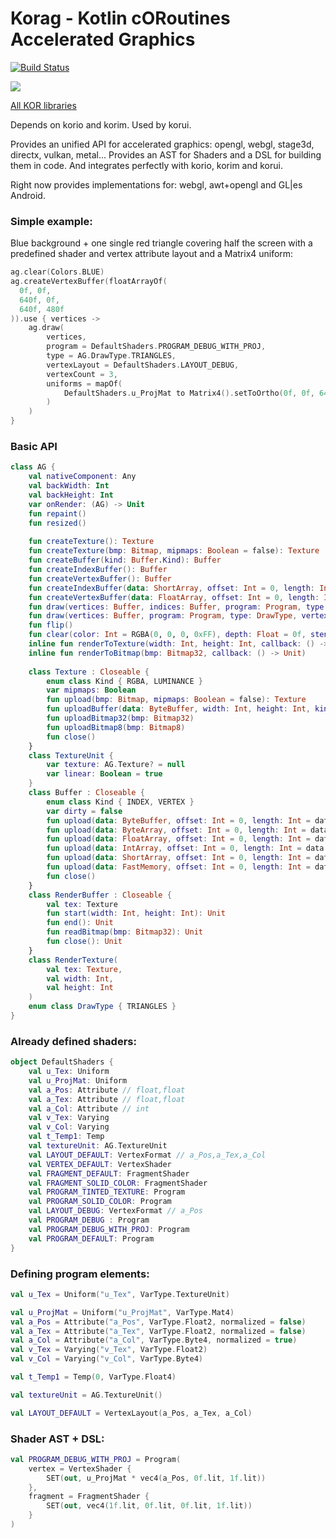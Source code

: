 # Korag - Kotlin cORoutines Accelerated Graphics

[![Build Status](https://travis-ci.org/korlibs/korag.svg?branch=master)](https://travis-ci.org/korlibs/korag)

![](https://raw.githubusercontent.com/soywiz/kor/master/logos/128/korag.png)

[All KOR libraries](https://github.com/soywiz/kor)

Depends on korio and korim.
Used by korui.

Provides an unified API for accelerated graphics: opengl, webgl, stage3d, directx, vulkan, metal...
Provides an AST for Shaders and a DSL for building them in code.
And integrates perfectly with korio, korim and korui.

Right now provides implementations for: webgl, awt+opengl and GL|es Android.

### Simple example:

Blue background + one single red triangle covering half the screen with a
predefined shader and vertex attribute layout and a Matrix4 uniform:

```kotlin
ag.clear(Colors.BLUE)
ag.createVertexBuffer(floatArrayOf(
  0f, 0f,
  640f, 0f,
  640f, 480f
)).use { vertices ->
    ag.draw(
        vertices,
        program = DefaultShaders.PROGRAM_DEBUG_WITH_PROJ,
        type = AG.DrawType.TRIANGLES,
        vertexLayout = DefaultShaders.LAYOUT_DEBUG,
        vertexCount = 3,
        uniforms = mapOf(
            DefaultShaders.u_ProjMat to Matrix4().setToOrtho(0f, 0f, 640f, 480f, -1f, +1f)
        )
    )
}
```

### Basic API

```kotlin
class AG {
    val nativeComponent: Any
    val backWidth: Int
    val backHeight: Int
    var onRender: (AG) -> Unit
    fun repaint()
    fun resized()
    
    fun createTexture(): Texture
    fun createTexture(bmp: Bitmap, mipmaps: Boolean = false): Texture
    fun createBuffer(kind: Buffer.Kind): Buffer
    fun createIndexBuffer(): Buffer
    fun createVertexBuffer(): Buffer
    fun createIndexBuffer(data: ShortArray, offset: Int = 0, length: Int = data.size - offset): Buffer
    fun createVertexBuffer(data: FloatArray, offset: Int = 0, length: Int = data.size - offset): Buffer
    fun draw(vertices: Buffer, indices: Buffer, program: Program, type: DrawType, vertexLayout: VertexLayout, vertexCount: Int, offset: Int = 0, blending: BlendMode = BlendMode.OVERLAY, uniforms: Map<Uniform, Any> = mapOf()): Unit
    fun draw(vertices: Buffer, program: Program, type: DrawType, vertexLayout: VertexLayout, vertexCount: Int, offset: Int = 0, blending: BlendMode = BlendMode.OVERLAY, uniforms: Map<Uniform, Any> = mapOf()): Unit
    fun flip()
    fun clear(color: Int = RGBA(0, 0, 0, 0xFF), depth: Float = 0f, stencil: Int = 0, clearColor: Boolean = true, clearDepth: Boolean = true, clearStencil: Boolean = true)
    inline fun renderToTexture(width: Int, height: Int, callback: () -> Unit): RenderTexture
    inline fun renderToBitmap(bmp: Bitmap32, callback: () -> Unit)
    
    class Texture : Closeable {
        enum class Kind { RGBA, LUMINANCE }
        var mipmaps: Boolean
        fun upload(bmp: Bitmap, mipmaps: Boolean = false): Texture
        fun uploadBuffer(data: ByteBuffer, width: Int, height: Int, kind: Kind)
        fun uploadBitmap32(bmp: Bitmap32)
        fun uploadBitmap8(bmp: Bitmap8)
        fun close()
    }
    class TextureUnit {
        var texture: AG.Texture? = null
        var linear: Boolean = true
    }
    class Buffer : Closeable {
        enum class Kind { INDEX, VERTEX }
        var dirty = false
        fun upload(data: ByteBuffer, offset: Int = 0, length: Int = data.limit()): Buffer
        fun upload(data: ByteArray, offset: Int = 0, length: Int = data.size): Buffer
        fun upload(data: FloatArray, offset: Int = 0, length: Int = data.size): Buffer
        fun upload(data: IntArray, offset: Int = 0, length: Int = data.size): Buffer
        fun upload(data: ShortArray, offset: Int = 0, length: Int = data.size): Buffer
        fun upload(data: FastMemory, offset: Int = 0, length: Int = data.length): Buffer
        fun close()
    }
    class RenderBuffer : Closeable {
        val tex: Texture
        fun start(width: Int, height: Int): Unit
        fun end(): Unit
        fun readBitmap(bmp: Bitmap32): Unit
        fun close(): Unit
    }
    class RenderTexture(
        val tex: Texture,
        val width: Int,
        val height: Int
    )
    enum class DrawType { TRIANGLES }
}
```

### Already defined shaders:

```kotlin
object DefaultShaders {
	val u_Tex: Uniform
	val u_ProjMat: Uniform
	val a_Pos: Attribute // float,float
	val a_Tex: Attribute // float,float
	val a_Col: Attribute // int
	val v_Tex: Varying
	val v_Col: Varying
	val t_Temp1: Temp
	val textureUnit: AG.TextureUnit
	val LAYOUT_DEFAULT: VertexFormat // a_Pos,a_Tex,a_Col
	val VERTEX_DEFAULT: VertexShader
	val FRAGMENT_DEFAULT: FragmentShader
	val FRAGMENT_SOLID_COLOR: FragmentShader
	val PROGRAM_TINTED_TEXTURE: Program
	val PROGRAM_SOLID_COLOR: Program
	val LAYOUT_DEBUG: VertexFormat // a_Pos
	val PROGRAM_DEBUG : Program
	val PROGRAM_DEBUG_WITH_PROJ: Program
	val PROGRAM_DEFAULT: Program
}
```

### Defining program elements:

```kotlin
val u_Tex = Uniform("u_Tex", VarType.TextureUnit)

val u_ProjMat = Uniform("u_ProjMat", VarType.Mat4)
val a_Pos = Attribute("a_Pos", VarType.Float2, normalized = false)
val a_Tex = Attribute("a_Tex", VarType.Float2, normalized = false)
val a_Col = Attribute("a_Col", VarType.Byte4, normalized = true)
val v_Tex = Varying("v_Tex", VarType.Float2)
val v_Col = Varying("v_Col", VarType.Byte4)

val t_Temp1 = Temp(0, VarType.Float4)

val textureUnit = AG.TextureUnit()

val LAYOUT_DEFAULT = VertexLayout(a_Pos, a_Tex, a_Col)
```

### Shader AST + DSL:

```kotlin
val PROGRAM_DEBUG_WITH_PROJ = Program(
	vertex = VertexShader {
		SET(out, u_ProjMat * vec4(a_Pos, 0f.lit, 1f.lit))
	},
	fragment = FragmentShader {
		SET(out, vec4(1f.lit, 0f.lit, 0f.lit, 1f.lit))
	}
)
```